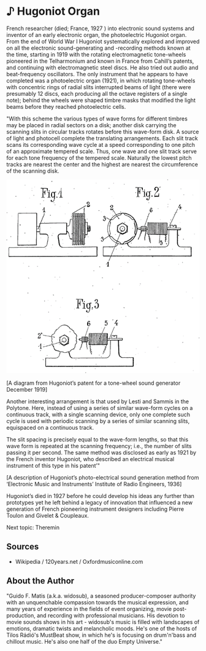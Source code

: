 # ♪ Hugoniot Organ

French researcher (died; France, 1927 ) into electronic sound systems and inventor of an early electronic organ, the photoelectric Hugoniot organ. From the end of World War I Hugoniot systematically explored and improved on all the electronic sound-generating and -recording methods known at the time, starting in 1919 with the rotating electromagnetic tone-wheels pioneered in the Telharmonium and known in France from Cahill’s patents, and continuing with electromagnetic steel discs. He also tried out audio and beat-frequency oscillators. The only instrument that he appears to have completed was a photoelectric organ (1921), in which rotating tone-wheels with concentric rings of radial slits interrupted beams of light (there were presumably 12 discs, each producing all the octave registers of a single note); behind the wheels were shaped timbre masks that modified the light beams before they reached photoelectric cells.

"With this scheme the various types of wave forms for different timbres may be placed in radial sectors on a disk; another disk carrying the scanning slits in circular tracks rotates before this wave-form disk. A source of light and photocell complete the translating arrangements. Each slit track scans its corresponding wave cycle at a speed corresponding to one pitch of an
approximate tempered scale. Thus, one wave and one slit track serve for each tone frequency of the tempered scale. Naturally the lowest pitch tracks are nearest the center and the highest are nearest the circumference of the scanning disk.

![Hugoniot Organ](_static/images/hugoniot_organ/hugoniot_organ.png)

[A diagram from Hugoniot’s patent for a tone-wheel sound generator December 1919]

Another interesting arrangement is that used by Lesti and Sammis in the Polytone. Here, instead of using a series of similar wave-form cycles on a continuous track, with a single scanning device, only one complete such cycle is used with periodic scanning by a series of
similar scanning slits, equispaced on a continuous track.

The slit spacing is precisely equal to the wave-form lengths,
so that this wave form is repeated at the scanning frequency; i.e., the number of slits passing it per second. The same method was disclosed as early as 1921 by the French inventor Hugoniot, who described an electrical musical instrument of this type in his patent’"

[A description of Hugoniot’s photo-electrical sound generation method from ‘Electronic Music and Instruments’ Institute of Radio Engineers, 1936]

Hugoniot’s died in 1927 before he could develop his ideas any further than prototypes yet he left behind a legacy of innovation that influenced a new generation of French pioneering instrument designers including Pierre Toulon and Givelet & Coupleaux.

Next topic: Theremin

## Sources

- Wikipedia / 120years.net / Oxfordmusiconline.com

## About the Author

"Guido F. Matis (a.k.a. widosub), a seasoned producer-composer authority with an unquenchable compassion towards the musical expression, and many years of experience in the fields of event organizing, movie post-production, and recording with professional musicians. His devotion to movie sounds shows in his art - widosub's music is filled with landscapes of emotions, dramatic twists and melancholic moods. He's one of the hosts of Tilos Rádió's MustBeat show, in which he's is focusing on drum'n'bass and chillout music. He's also one half of the duo Empty Universe."
